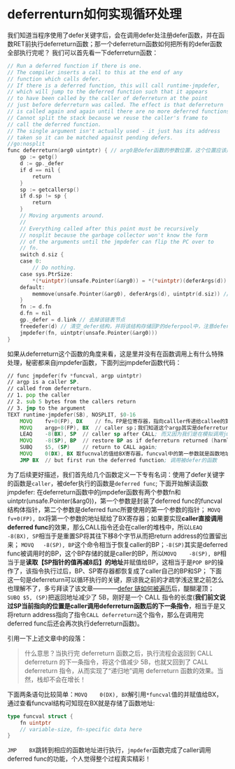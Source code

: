 # deferrenturn如何实现循环处理

我们知道当程序使用了defer关键字后，会在调用defer处注册defer函数，并在函数RET前执行deferreturn函数；那一个deferreturn函数如何把所有的defer函数全部执行完呢？
我们可以首先看一下deferreturn函数：
```go
// Run a deferred function if there is one.
// The compiler inserts a call to this at the end of any
// function which calls defer.
// If there is a deferred function, this will call runtime·jmpdefer,
// which will jump to the deferred function such that it appears
// to have been called by the caller of deferreturn at the point
// just before deferreturn was called. The effect is that deferreturn
// is called again and again until there are no more deferred functions.
// Cannot split the stack because we reuse the caller's frame to
// call the deferred function.
// The single argument isn't actually used - it just has its address
// taken so it can be matched against pending defers.
//go:nosplit
func deferreturn(arg0 uintptr) { // arg0是defer函数的参数位置，这个位置应该是caller函数的堆栈内
    gp := getg()
    d := gp._defer
    if d == nil {
        return
    }
    sp := getcallersp()
    if d.sp != sp {
        return
    }
    // Moving arguments around.
    //
    // Everything called after this point must be recursively
    // nosplit because the garbage collector won't know the form
    // of the arguments until the jmpdefer can flip the PC over to
    // fn.
    switch d.siz {
    case 0:
        // Do nothing.
    case sys.PtrSize:
        *(*uintptr)(unsafe.Pointer(&arg0)) = *(*uintptr)(deferArgs(d))
    default:
        memmove(unsafe.Pointer(&arg0), deferArgs(d), uintptr(d.siz)) // 将_defer结构中保存的参数再拷贝回caller队长内
    }
    fn := d.fn
    d.fn = nil
    gp._defer = d.link // 去掉该链表节点
    freedefer(d) // 清空_defer结构，并将该结构存储回P的deferpool中，注意deferpool是属于P的
    jmpdefer(fn, uintptr(unsafe.Pointer(&arg0)))
}
```
如果从deferreturn这个函数的角度来看，这是里并没有在函数调用上有什么特殊处理，秘密都来自jmpdefer函数，下面列出jmpdefer函数代码：
```asm
// func jmpdefer(fv *funcval, argp uintptr)
// argp is a caller SP.
// called from deferreturn.
// 1. pop the caller
// 2. sub 5 bytes from the callers return
// 3. jmp to the argument
TEXT runtime·jmpdefer(SB), NOSPLIT, $0-16
	MOVQ	fv+0(FP), DX	// fn，FP是位寄存器，指向calller传递给callee的第一个参数，因此这个参数目前就是funcval指针
	MOVQ	argp+8(FP), BX	// caller sp；我们知道这个argp其实是deferreturn函数参数
	LEAQ	-8(BX), SP	// caller sp after CALL; 而又因为我们是在模拟调用jmpdefer，所以还需要有return address，因此这里将BX-8作为调用后的SP； 取(BX-8)地址所指向的值再取地址作为SP，相当于是BX值减去8赋值给SP，那就是caller的SP
	MOVQ	-8(SP), BP	// restore BP as if deferreturn returned (harmless if framepointers not in use)；这里是计算caller的BP值，相当于是将SP-8处的值赋值给BP，相当于是复原了caller的BP
	SUBQ	$5, (SP)	// return to CALL again; 
	MOVQ	0(DX), BX 取fucnval的值给BX寄存器，funcval中的第一参数就是函数地址值
	JMP	BX	// but first run the deferred function; 调用被defer的函数
```
为了后续更好描述，我们首先给几个函数定义一下专有名词：使用了defer关键字的函数是`caller`，被defer执行的函数是`deferred func`;
下面开始解读函数jmpdefer:
在deferreturn函数中的jmpdefer函数有两个参数fn和uintptr(unsafe.Pointer(&arg0))，第一个参数是封装了deferred func的funcval结构体指针，第二个参数是deferred func所要使用的第一个参数的指针；
`MOVQ	fv+0(FP), DX`将第一个参数的地址赋给了BX寄存器；如果要实现**caller直接调用deferred func**的效果，那么CALL指令还会在caller的堆栈中，所以`LEAQ	-8(BX), SP`相当于是重置SP将其往下移8个字节从而把return address的位置留出来；
`MOVQ	-8(SP), BP`这个命令相当于恢复caller的BP；`-8(SP)`其实是deferred func被调用时的BP，这个BP存储的就是caller的BP，所以`MOVQ	-8(SP), BP`相当于是**读取【SP指针的值再减8后】的地址**并赋值给BP，这相当于是`POP BP`的操作了，该指令执行过后，BP、SP寄存器都恢复成了caller自己的BP和SP；
下面这一句是deferreturn可以循环执行的关键，原谅我之前的才疏学浅这里之前怎么也理解不了，多亏拜读了该文章————[defer 链如何被遍历](https://www.cnblogs.com/qcrao-2018/p/12550380.html)后，醍醐灌顶；
`SUBQ $5, (SP)`把返回地址减少了 5B，刚好是一个 CALL 指令的长度(**我们前文说过SP当前指向的位置是caller调用deferreturn函数后的下一条指令**，相当于是又将return address指向了指令`CALL deferreturn`这个指令，那么在调用完deferred func后还会再次执行deferreturn函数)。

引用一下上述文章中的段落：
> 什么意思？当执行完 deferreturn 函数之后，执行流程会返回到 CALL deferreturn 的下一条指令，将这个值减少 5B，也就又回到了 CALL deferreturn 指令，从而实现了“递归地”调用 deferreturn 函数的效果。当然，栈却不会在增长！

下面两条语句比较简单：`MOVQ	0(DX), BX`解引用`*funcval`值的并赋值给BX，通过查看funcval结构可知现在BX就是存储了函数地址:
```go
type funcval struct {
	fn uintptr
	// variable-size, fn-specific data here
}
```
`JMP	BX`跳转到相应的函数地址进行执行，`jmpdefer`函数完成了caller调用deferred func的功能，个人觉得整个过程真实精彩！

